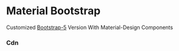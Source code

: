 # Material Bootstrap
Customized [Bootstrap-5](https://getbootstrap.com/) Version With Material-Design Components
### Cdn
```html

```
```html

```
